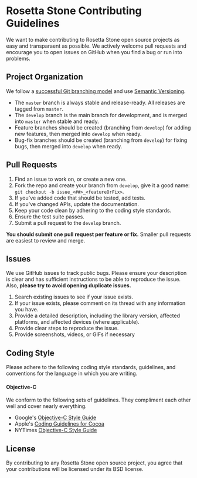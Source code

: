 # Rosetta Stone Contributing Guidelines

We want to make contributing to Rosetta Stone open source projects as easy and transparaent as possible. 
We actively welcome pull requests and encourage you to open issues on GitHub when you find a bug or run into problems.

## Project Organization

We follow a [successful Git branching model](http://nvie.com/posts/a-successful-git-branching-model) and use [Semantic Versioning](http://semver.org).

* The `master` branch is always stable and release-ready. All releases are tagged from `master`.
* The `develop` branch is the main branch for development, and is merged into `master` when stable and ready.
* Feature branches should be created (branching from `develop`) for adding new features, then merged into `develop` when ready.
* Bug-fix branches should be created (branching from `develop`) for fixing bugs, then merged into `develop` when ready.

## Pull Requests

1. Find an issue to work on, or create a new one.
2. Fork the repo and create your branch from `develop`, give it a good name: `git checkout -b issue_<##>_<featureOrFix>`.
3. If you've added code that should be tested, add tests.
4. If you've changed APIs, update the documentation.
5. Keep your code clean by adhering to the coding style standards.
6. Ensure the test suite passes.
7. Submit a pull request to the `develop` branch.

**You should submit one pull request per feature or fix.** Smaller pull requests are easiest to review and merge.

## Issues

We use GitHub issues to track public bugs. Please ensure your description is clear and has sufficient instructions to be able to reproduce the issue. Also, **please try to avoid opening duplicate issues.**

1. Search existing issues to see if your issue exists.
2. If your issue exists, please comment on its thread with any information you have.
3. Provide a detailed description, including the library version, affected platforms, and affected devices (where applicable).
4. Provide clear steps to reproduce the issue.
5. Provide screenshots, videos, or GIFs if necessary

## Coding Style

Please adhere to the following coding style standards, guidelines, and conventions for the language in which you are writing.

#### Objective-C

We conform to the following sets of guidelines. They compliment each other well and cover nearly everything.

* Google's [Objective-C Style Guide](http://google-styleguide.googlecode.com/svn/trunk/objcguide.xml)
* Apple's [Coding Guidelines for Cocoa](https://developer.apple.com/library/mac/documentation/Cocoa/Conceptual/CodingGuidelines/CodingGuidelines.html)
* NYTimes [Objective-C Style Guide](https://github.com/NYTimes/objective-c-style-guide)

## License

By contributing to any Rosetta Stone open source project, you agree that your contributions will be licensed under its BSD license.
